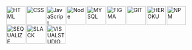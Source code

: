 <p>
<img align="left" alt="HTML" width="50px" src="https://cdn.jsdelivr.net/gh/devicons/devicon/icons/html5/html5-plain-wordmark.svg" />  
<img align="left" alt="CSS" width="50px" src="https://cdn.jsdelivr.net/gh/devicons/devicon/icons/css3/css3-plain-wordmark.svg" />
<img align="left" alt="JavaScript" width="50px" src="https://cdn.jsdelivr.net/gh/devicons/devicon/icons/javascript/javascript-original.svg" />
<img align="left" alt="Node" width="50px" src="https://cdn.jsdelivr.net/gh/devicons/devicon/icons/nodejs/nodejs-original.svg" />
<img align="left" alt="MYSQL" width="50px" src="https://cdn.jsdelivr.net/gh/devicons/devicon/icons/mysql/mysql-original.svg" />  
  <img align="left" alt="FIGMA" width="50px" src="https://cdn.jsdelivr.net/gh/devicons/devicon/icons/figma/figma-original.svg" />
  <img align="left" alt="GIT" width="50px" src="https://cdn.jsdelivr.net/gh/devicons/devicon/icons/git/git-original.svg" />
  <img align="left" alt="HEROKU" width="50px" src="https://cdn.jsdelivr.net/gh/devicons/devicon/icons/heroku/heroku-plain.svg" />  
    <img align="left" alt="NPM" width="50px" src="https://cdn.jsdelivr.net/gh/devicons/devicon/icons/npm/npm-original-wordmark.svg" />
  <img align="left" alt="SEQUALIZE" width="50px" src="https://cdn.jsdelivr.net/gh/devicons/devicon/icons/sequelize/sequelize-original.svg" />
  <img align="left" alt="SLACK" width="50px" src="https://cdn.jsdelivr.net/gh/devicons/devicon/icons/slack/slack-original.svg" />
  
  <img align="left" alt="VISUALSTUDIO" width="50px" src="https://cdn.jsdelivr.net/gh/devicons/devicon/icons/visualstudio/visualstudio-plain.svg" />
</p>

